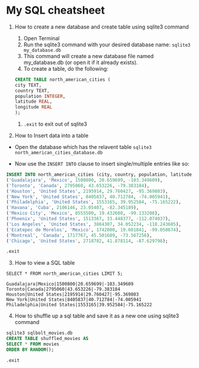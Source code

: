 # My SQL cheatsheet

1. How to create a new database and create table using sqlite3 command

    1. Open Terminal
    1. Run the sqlite3 command with your desired database name:
        `sqlite3 my_database.db`
    1. This command will create a new database file named my_database.db (or open it if it already exists).
    1. To create a table, do the following:

    ```sql
    CREATE TABLE north_american_cities (
    city TEXT,
    country TEXT,
    population INTEGER,
    latitude REAL,
    longitude REAL
    );
    ```
    1. `.exit` to exit out of sqlite3


1. How to Insert data into a table

- Open the database which has the relavent table
```sqlite3 north_american_cities_database.db```

- Now use the `INSERT INTO` clause to insert single/multiple entries like so:

```sql
INSERT INTO north_american_cities (city, country, population, latitude, longitude) VALUES
('Guadalajara', 'Mexico', 1500800, 20.659699, -103.349609),
('Toronto', 'Canada', 2795060, 43.653226, -79.383184),
('Houston', 'United States', 2195914, 29.760427, -95.369803),
('New York', 'United States', 8405837, 40.712784, -74.005941),
('Philadelphia', 'United States', 1553165, 39.952584, -75.165222),
('Havana', 'Cuba', 2106146, 23.05407, -82.345189),
('Mexico City', 'Mexico', 8555500, 19.432608, -99.133208),
('Phoenix', 'United States', 1513367, 33.448377, -112.074037),
('Los Angeles', 'United States', 3884307, 34.052234, -118.243685),
('Ecatepec de Morelos', 'Mexico', 1742000, 19.601841, -99.050674),
('Montreal', 'Canada', 1717767, 45.501689, -73.567256),
('Chicago', 'United States', 2718782, 41.878114, -87.629798);

.exit
```

3. How to view a SQL table

```SELECT * FROM north_american_cities LIMIT 5;```

```excel
Guadalajara|Mexico|1500800|20.659699|-103.349609
Toronto|Canada|2795060|43.653226|-79.383184
Houston|United States|2195914|29.760427|-95.369803
New York|United States|8405837|40.712784|-74.005941
Philadelphia|United States|1553165|39.952584|-75.165222
```

4. How to shuffle up a sql table and save it as a new one using sqlite3 command

```sql
sqlite3 sqlbolt_movies.db
CREATE TABLE shuffled_movies AS
SELECT * FROM movies
ORDER BY RANDOM();

.exit
```